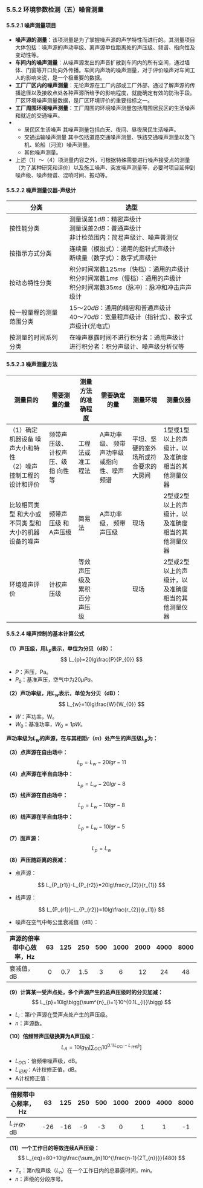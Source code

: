 ### 5.5.2 环境参数检测（五）噪音测量

#### 5.5.2.1 噪声测量项目

- **噪声源的测量**：该项测量是为了掌握噪声源的声学特性而进行的。其测量项目大体包括：噪声源的声动率级、离声源单位距离处的声压级、频谱、指向性及变动性等。
- **车间内的噪声测量**：从噪声源发出的声音扩散到车间内的所有空间，通过墙体、门窗等开口处向外传播。车间内声场的噪声测量，对于评价噪声对车间工人的影响来说，是一个极重要的数据。
- **工厂厂区内的噪声测量**：无论声源在工厂内部或工厂外部，通过了解声源的传播途径以及接收点处各种声源所给予的影响程度，就能确定有效的防治手段。厂区环境噪声测量数据，是厂区环境评价的重要指标之一。
- **工厂周围环境噪声测量**：工厂周围的环境噪声测量包括周围居民区的生活噪声和就近的交通噪声。
- - 居民区生活噪声 其噪声测量包括白天、夜间、昼夜居民生活噪声。
  - 交通运输噪声测量  其中包括道路交通噪声测量、铁路交通噪声测量以及飞机、轮船（河流）噪声测量。
  - 其他噪声测量。
- 上述（1）～（4）项测量内容之外，可根据特殊需要进行噪声接受点的测量（为了某种研究和评价）以及施工噪声、突发噪声测量等，必要时项目延伸到噪声级、噪声频谱、混响时间、振动等。

#### 5.5.2.2 噪声测量仪器-声级计

| 分类                     | 选型                                                         |
| ------------------------ | ------------------------------------------------------------ |
| 按性能分类               | 测量误差$1dB$：精密声级计<br/>测量误差$2dB$：普通声级计<br/>非计检范围内：简易声级计、噪声普测仪 |
| 按指示方式分类           | 连续量（模拟式）：通用的指针式声级计<br/>断续量（数字式）：数字式声级计 |
| 按动态特性分类           | 积分时间常数$125ms$（快档）：通用的声级计<br/>积分时间常数$1ms$（慢档）：通用的声级计<br/>积分时间常数$35ms$（脉冲）：脉冲和冲击声声级计 |
| 按一般量程的测量范围分类 | $15～20dB$：通用的精密和普通声级计<br/>$40～70dB$：宽量程声级计（指针式）、数字式声级计(光电式) |
| 按测量的时间系列分类     | 在噪声暴露时间不进行积分者：通用声级计<br/>进行积分者：积分声级计、噪声级分析仪等 |

#### 5.5.2.3 噪声测量方法

| 测量目的                                                     | 需要测量的量                       | 测量方法的准确程度         | 需要确定的量                               | 测量环境                               | 测量仪器                                            |
| ------------------------------------------------------------ | ---------------------------------- | -------------------------- | ------------------------------------------ | -------------------------------------- | --------------------------------------------------- |
| （1）确定机器设备 噪声大小和特性<br/>（2）噪声控制工程的设计和评价 | 频带声压级、 计权声压、级指 向性等 | 工程法或准工程法           | A声功率级、 频带声功率级或指向性、噪声频谱 | 平坦、坚硬的室外场所或符合要求的大房间 | 1型或1型 以上的声级计，以及准确度相当的其他测量仪器 |
| 比较相同类型 和大小或不同类 型和大小的机器 设备的噪声        | 频带声压级 和A声压级               | 简易法                     | A声功率级， 频带声压级                     | 现场                                   | 2型或2型 以上的声级计，以及准确度相当的其他测量仪器 |
| 环境噪声评价                                                 | 计权声压级                         | 等效声压级及累积百分声压级 |                                            | 现场                                   | 2型或2型 以上的声级计，以及准确度相当的其他测量仪器 |

#### 5.5.2.4 噪声控制的基本计算公式

**（1）声压级，用$L_{p}$表示，单位为分贝（dB）：**
$$
L_{p}=20lg\frac{P}{P_{0}}
$$

- $P$：声压，Pa。
- $P_{0}$：基准声压，空气中为$20{\mu}Pa$。

**（2）声功率级，用$L_{w}$表示，单位为分贝（dB）：**
$$
L_{w}=10lg\frac{W}{W_{0}}
$$

- $W$：声功率，W。
- $W_{0}$：基准功率，$W_{0}=1pW$。

**声功率级为$L_{w}$的声源，在与其相距$r（m）$处产生的声压级$L_{p}$为：**

**（3）点声源在自由场中：**
$$
L_{p}=L_{w}-20lgr-11
$$
**（4）点声源在半自由场中：**
$$
L_{p}=L_{w}-20lgr-8
$$
**（5）线声源在自由场中：**
$$
L_{p}=L_{w}-10lgr-8
$$
**（6）线声源在半自由场中：**
$$
L_{p}=L_{w}-10lgr-5
$$
**（7）面声源：**
$$
L_{p}=L_{w}
$$
**（8）声压随距离的衰减**：

- 点声源：

$$
L_{P_{r1}}-L_{P_{r2}}=20lg\frac{r_{2}}{r_{1}}
$$

- 线声源：

$$
L_{P_{r1}}-L_{P_{r2}}=10lg\frac{r_{2}}{r_{1}}
$$

- 噪声在空气中每公里衰减值（dB）：

| 声源的倍率带中心效率，Hz |  63  | 125  | 250  | 500  | 1000 | 2000 | 4000 | 8000 |
| ------------------------ | :--: | :--: | :--: | :--: | :--: | :--: | :--: | :--: |
| 衰减值，dB               |  0   | 0.7  | 1.5  |  3   |  6   |  12  |  24  |  48  |

**（9）计算某一受声点处，多个声源产生的总声压级时的分贝加减：**
$$
L_{p}=10lg\bigg(\sum^{n}_{i=1}10^{0.1L_{i}}\bigg)
$$

- $L_{i}$：第$i$个声源在受声点处产生的声压级。
- $n$：声源数。

**（10）倍频带声压级换算为A声压级：**
$$
L_{A}=10lg_{10}\bigg[\sum_{OCi}10^{0.1(L_{OCi}-L_{计权})}\bigg]
$$

- $L_{OCi}$：倍频带噪声级，dB。
- $L_{记权}$：A计权修正值，dB。
- A计权修正值：

| 倍频带中心频率，Hz |  63  | 125  | 250  | 500  | 1000 | 2000 | 4000 | 8000 |
| ------------------ | :--: | :--: | :--: | :--: | :--: | :--: | :--: | :--: |
| $L_{计权}$，dB     | -26  | -16  |  -9  |  -3  |  0   |  1   |  1   |  -1  |

**（11）一个工作日的等效连续A声压级：**
$$
L_{eq}=80+10lg\frac{\sum_{n}10^{\frac{n-1}{2T_{n}}}}{480}
$$

- $T_{n}$：第n段声级（$L_{n}$）在一个工作日内的总暴露时间，min。
- $n$：声级的分段序号。